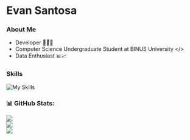 # Evan Santosa

### About Me
- Developer 👨‍💻🌐
- Computer Science Undergraduate Student at BINUS University </>
- Data Enthusiast 📊📈

### Skills
![My Skills](https://go-skill-icons.vercel.app/api/icons?i=dotnet,cs,sqlserver,mysql,api,azure,postman,html,css,bootstrap,tailwind,javascript,react,jquery,python,numpy,pandas,matplotlib,seaborn,scikitlearn,streamlit,tensorflow,pytorch&perline=6)

### 📊 GitHub Stats:
![](https://github-readme-stats.vercel.app/api?username=xTorch8&theme=github_dark&hide_border=false&include_all_commits=false&count_private=false)<br/>
![](https://github-readme-streak-stats.herokuapp.com/?user=xTorch8&theme=github_dark&hide_border=false)<br/>
![](https://github-readme-stats.vercel.app/api/top-langs/?username=xTorch8&theme=github_dark&hide_border=false&include_all_commits=false&count_private=false&layout=compact)
